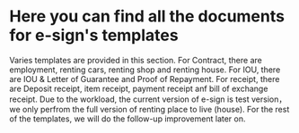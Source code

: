 # Here you can find all the documents for e-sign's templates
Varies templates are provided in this section. For Contract, there are employment, renting cars, renting shop and renting house. For IOU, there are IOU & Letter of Guarantee and Proof of Repayment. For receipt, there are Deposit receipt, item receipt, payment receipt anf bill of exchange receipt. Due to the workload, the current version of e-sign is test version，we only perfrom the full version of renting place to live (house). For the rest of the templates, we will do the follow-up improvement later on.

